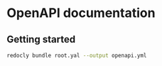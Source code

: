 # OpenAPI documentation

## Getting started

```bash
redocly bundle root.yal --output openapi.yml
```
